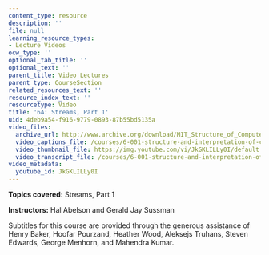 ```yaml
---
content_type: resource
description: ''
file: null
learning_resource_types:
- Lecture Videos
ocw_type: ''
optional_tab_title: ''
optional_text: ''
parent_title: Video Lectures
parent_type: CourseSection
related_resources_text: ''
resource_index_text: ''
resourcetype: Video
title: '6A: Streams, Part 1'
uid: 4deb9a54-f916-9779-0893-87b55bd5135a
video_files:
  archive_url: http://www.archive.org/download/MIT_Structure_of_Computer_Programs_1986/lec6a.mp4
  video_captions_file: /courses/6-001-structure-and-interpretation-of-computer-programs-spring-2005/01d2ee2e4b2e5c3688ecc00c25719920_JkGKLILLy0I.vtt
  video_thumbnail_file: https://img.youtube.com/vi/JkGKLILLy0I/default.jpg
  video_transcript_file: /courses/6-001-structure-and-interpretation-of-computer-programs-spring-2005/d196a566ea0e1f1ea0d866431de4560c_JkGKLILLy0I.pdf
video_metadata:
  youtube_id: JkGKLILLy0I
---
```


**Topics covered:** Streams, Part 1

**Instructors:** Hal Abelson and Gerald Jay Sussman

Subtitles for this course are provided through the generous assistance of Henry Baker, Hoofar Pourzand, Heather Wood, Aleksejs Truhans, Steven Edwards, George Menhorn, and Mahendra Kumar.